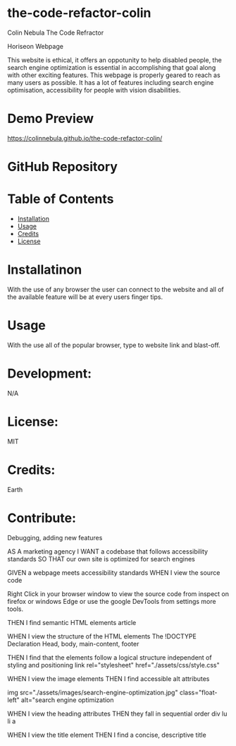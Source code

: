 # the-code-refactor-colin

Colin Nebula The Code Refractor

Horiseon Webpage

This website is ethical, it offers an oppotunity to help disabled people, the search engine optimization is essential in accomplishing that goal along with other exciting features. This webpage is properly geared to reach as many users as possible. It has a lot of features including search engine optimisation, accessibility for people with vision disabilities.

# Demo Preview 
https://colinnebula.github.io/the-code-refactor-colin/

# GitHub Repository

# Table of Contents

* [Installation](#installation)
* [Usage](#usage)
* [Credits](#credits)
* [License](#license)


# Installatinon
With the use of any browser the user can connect to the website and all of the available feature will be at every users finger tips.

# Usage 
With the use all of the popular browser, type to website link and blast-off.

# Development: 
N/A

# License: 
MIT

# Credits: 
Earth

# Contribute:
Debugging, adding new features


AS A marketing agency I WANT a codebase that follows accessibility standards SO THAT our own site is optimized for search engines

GIVEN a webpage meets accessibility standards WHEN I view the source code

Right Click in your browser window to view the source code from inspect on firefox or windows Edge or use the google DevTools from settings more tools.

THEN I find semantic HTML elements article

WHEN I view the structure of the HTML elements The !DOCTYPE Declaration Head, body, main-content, footer

THEN I find that the elements follow a logical structure independent of styling and positioning link rel="stylesheet" href="./assets/css/style.css"

WHEN I view the image elements THEN I find accessible alt attributes

img src="./assets/images/search-engine-optimization.jpg" class="float-left" alt="search engine optimization

WHEN I view the heading attributes THEN they fall in sequential order div lu li a

WHEN I view the title element THEN I find a concise, descriptive title